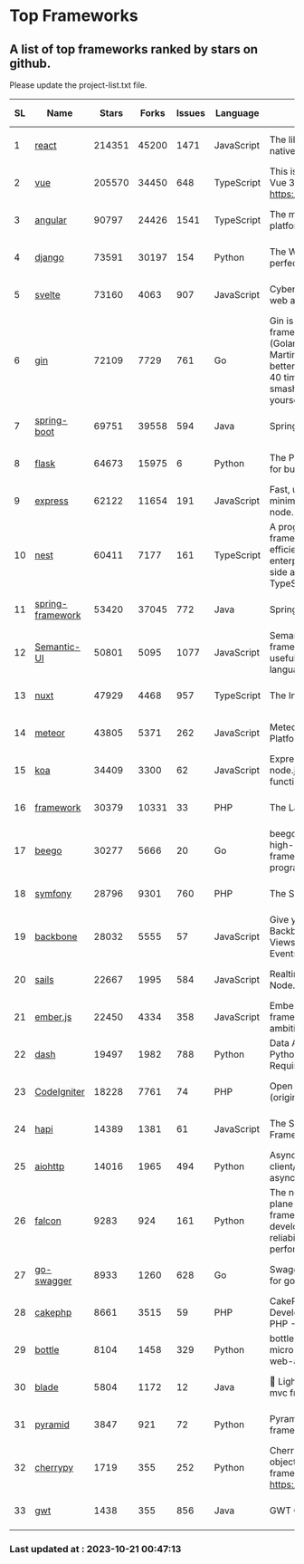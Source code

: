 # Top Frameworks
## A list of top frameworks ranked by stars on github.  
Please update the project-list.txt file.

| SL| Name  | Stars| Forks| Issues | Language | Description | Last Commit |
| --| ------| -----| ---- | ------ | -------- | ----------- | ----------- |
| 1 | [react](https://github.com/facebook/react) | 214351 | 45200 | 1471 | JavaScript | The library for web and native user interfaces. | 2023-10-20 22:34:21 |
| 2 | [vue](https://github.com/vuejs/vue) | 205570 | 34450 | 648 | TypeScript | This is the repo for Vue 2. For Vue 3, go to https://github.com/vuejs/core | 2023-04-27 09:43:19 |
| 3 | [angular](https://github.com/angular/angular) | 90797 | 24426 | 1541 | TypeScript | The modern web developer’s platform | 2023-10-19 17:26:27 |
| 4 | [django](https://github.com/django/django) | 73591 | 30197 | 154 | Python | The Web framework for perfectionists with deadlines. | 2023-10-20 03:44:55 |
| 5 | [svelte](https://github.com/sveltejs/svelte) | 73160 | 4063 | 907 | JavaScript | Cybernetically enhanced web apps | 2023-10-20 19:04:22 |
| 6 | [gin](https://github.com/gin-gonic/gin) | 72109 | 7729 | 761 | Go | Gin is a HTTP web framework written in Go (Golang). It features a Martini-like API with much better performance -- up to 40 times faster. If you need smashing performance, get yourself some Gin. | 2023-09-27 07:17:11 |
| 7 | [spring-boot](https://github.com/spring-projects/spring-boot) | 69751 | 39558 | 594 | Java | Spring Boot | 2023-10-20 17:05:43 |
| 8 | [flask](https://github.com/pallets/flask) | 64673 | 15975 | 6 | Python | The Python micro framework for building web applications. | 2023-10-20 16:50:00 |
| 9 | [express](https://github.com/expressjs/express) | 62122 | 11654 | 191 | JavaScript | Fast, unopinionated, minimalist web framework for node. | 2023-06-04 15:47:20 |
| 10 | [nest](https://github.com/nestjs/nest) | 60411 | 7177 | 161 | TypeScript | A progressive Node.js framework for building efficient, scalable, and enterprise-grade server-side applications with TypeScript/JavaScript 🚀 | 2023-10-06 06:19:21 |
| 11 | [spring-framework](https://github.com/spring-projects/spring-framework) | 53420 | 37045 | 772 | Java | Spring Framework | 2023-10-20 16:34:52 |
| 12 | [Semantic-UI](https://github.com/Semantic-Org/Semantic-UI) | 50801 | 5095 | 1077 | JavaScript | Semantic is a UI component framework based around useful principles from natural language. | 2023-01-11 17:05:32 |
| 13 | [nuxt](https://github.com/nuxt/nuxt) | 47929 | 4468 | 957 | TypeScript | The Intuitive Vue Framework. | 2023-10-20 19:48:59 |
| 14 | [meteor](https://github.com/meteor/meteor) | 43805 | 5371 | 262 | JavaScript | Meteor, the JavaScript App Platform | 2023-10-20 20:30:55 |
| 15 | [koa](https://github.com/koajs/koa) | 34409 | 3300 | 62 | JavaScript | Expressive middleware for node.js using ES2017 async functions | 2023-05-17 07:50:49 |
| 16 | [framework](https://github.com/laravel/framework) | 30379 | 10331 | 33 | PHP | The Laravel Framework. | 2023-10-20 14:01:55 |
| 17 | [beego](https://github.com/beego/beego) | 30277 | 5666 | 20 | Go | beego is an open-source, high-performance web framework for the Go programming language. | 2023-10-10 13:48:43 |
| 18 | [symfony](https://github.com/symfony/symfony) | 28796 | 9301 | 760 | PHP | The Symfony PHP framework | 2023-10-20 19:57:02 |
| 19 | [backbone](https://github.com/jashkenas/backbone) | 28032 | 5555 | 57 | JavaScript | Give your JS App some Backbone with Models, Views, Collections, and Events | 2023-08-10 22:05:08 |
| 20 | [sails](https://github.com/balderdashy/sails) | 22667 | 1995 | 584 | JavaScript | Realtime MVC Framework for Node.js | 2023-09-01 21:26:40 |
| 21 | [ember.js](https://github.com/emberjs/ember.js) | 22450 | 4334 | 358 | JavaScript | Ember.js - A JavaScript framework for creating ambitious web applications | 2023-10-18 21:16:08 |
| 22 | [dash](https://github.com/plotly/dash) | 19497 | 1982 | 788 | Python | Data Apps & Dashboards for Python. No JavaScript Required. | 2023-10-11 14:14:05 |
| 23 | [CodeIgniter](https://github.com/bcit-ci/CodeIgniter) | 18228 | 7761 | 74 | PHP | Open Source PHP Framework (originally from EllisLab) | 2023-04-07 17:57:13 |
| 24 | [hapi](https://github.com/hapijs/hapi) | 14389 | 1381 | 61 | JavaScript | The Simple, Secure Framework Developers Trust | 2023-09-18 11:40:11 |
| 25 | [aiohttp](https://github.com/aio-libs/aiohttp) | 14016 | 1965 | 494 | Python | Asynchronous HTTP client/server framework for asyncio and Python | 2023-10-20 17:47:31 |
| 26 | [falcon](https://github.com/falconry/falcon) | 9283 | 924 | 161 | Python | The no-magic web data plane API and microservices framework for Python developers, with a focus on reliability, correctness, and performance at scale. | 2023-10-14 18:06:15 |
| 27 | [go-swagger](https://github.com/go-swagger/go-swagger) | 8933 | 1260 | 628 | Go | Swagger 2.0 implementation for go | 2023-08-21 22:25:45 |
| 28 | [cakephp](https://github.com/cakephp/cakephp) | 8661 | 3515 | 59 | PHP | CakePHP: The Rapid Development Framework for PHP - Official Repository | 2023-10-19 21:10:19 |
| 29 | [bottle](https://github.com/bottlepy/bottle) | 8104 | 1458 | 329 | Python | bottle.py is a fast and simple micro-framework for python web-applications. | 2022-09-05 15:24:52 |
| 30 | [blade](https://github.com/lets-blade/blade) | 5804 | 1172 | 12 | Java | :rocket: Lightning fast and elegant mvc framework for Java8 | 2023-06-16 05:18:49 |
| 31 | [pyramid](https://github.com/Pylons/pyramid) | 3847 | 921 | 72 | Python | Pyramid - A Python web framework | 2023-09-14 21:55:43 |
| 32 | [cherrypy](https://github.com/cherrypy/cherrypy) | 1719 | 355 | 252 | Python | CherryPy is a pythonic, object-oriented HTTP framework.      https://cherrypy.dev | 2023-08-04 13:52:17 |
| 33 | [gwt](https://github.com/gwtproject/gwt) | 1438 | 355 | 856 | Java | GWT Open Source Project | 2023-10-20 14:03:48 |

### Last updated at : 2023-10-21 00:47:13
